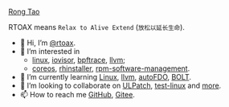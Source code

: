 [Rong Tao](https://github.com/Rtoax)

RTOAX means ```Relax to Alive Extend``` (`放松以延长生命`).

- 👋 Hi, I’m [@rtoax](https://github.com/Rtoax).
- 👀 I’m interested in
  * [linux](https://github.com/torvalds/linux), [iovisor](https://github.com/iovisor), [bpftrace](https://github.com/bpftrace), [llvm](https://github.com/llvm/llvm-project);
  * [coreos](https://github.com/coreos), [rhinstaller](https://github.com/rhinstaller), [rpm-software-management](https://github.com/rpm-software-management).
- 🌱 I’m currently learning [Linux](https://github.com/torvalds/linux), [llvm](https://github.com/llvm/llvm-project), [autoFDO](https://github.com/google/autofdo), [BOLT](https://github.com/facebookincubator/BOLT).
- 💞️ I’m looking to collaborate on [ULPatch](https://github.com/Rtoax/ulpatch), [test-linux](https://github.com/Rtoax/test-linux) and [more](https://github.com/Rtoax).
- 📫 How to reach me [GitHub](https://github.com/Rtoax), [Gitee](https://gitee.com/rtoax).

